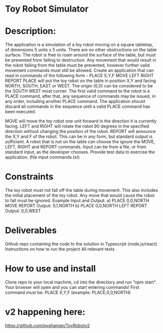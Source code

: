 # Toy Robot Simulator

# Description:
The application is a simulation of a toy robot moving on a square tabletop,
of dimensions 5
units x 5 units.
There are no other obstructions on the table surface.
The robot is free to roam around the surface of the table, but must be
prevented from falling to
destruction. Any movement that would result in the robot falling from the
table must be prevented, however further valid movement commands
must still be allowed.
Create an application that can read in commands of the following form -
PLACE X,Y,F
MOVE
LEFT
RIGHT
REPORT
PLACE will put the toy robot on the table in position X,Y and facing
NORTH, SOUTH, EAST or
WEST.
The origin 0,0 can be considered to be the SOUTH WEST most corner.
The first valid command to the robot is a PLACE command, after that, any
sequence of
commands may be issued, in any order, including another PLACE
command. The application
should discard all commands in the sequence until a valid PLACE
command has been
executed.

MOVE will move the toy robot one unit forward in the direction it is
currently facing.
LEFT and RIGHT will rotate the robot 90 degrees in the specified direction
without changing
the position of the robot.
REPORT will announce the X,Y and F of the robot. This can be in any form,
but standard
output is sufficient.
A robot that is not on the table can choose the ignore the MOVE, LEFT,
RIGHT and REPORT
commands.
Input can be from a file, or from standard input, as the developer chooses.
Provide test data to exercise the application. (file input commands.txt)

# Constraints
The toy robot must not fall off the table during movement. This also includes
the initial
placement of the toy robot.
Any move that would cause the robot to fall must be ignored.
Example Input and Output:
a)
PLACE 0,0,NORTH
MOVE
REPORT
Output: 0,1,NORTH
b)
PLACE 0,0,NORTH
LEFT
REPORT
Output: 0,0,WEST


# Deliverables
Github repo containing the code to the solution in Typescript (node.js/react)
Instructions on how to run the project
All relevant tests

# How to use and install
Clone repo to your local machine, cd into the directiory and run "npm start". 
Your browser will open and you can start entering commands! 
First command must be: PLACE X,Y,F (example: PLACE,0,0,NORTH)

# v2 happening here:
https://github.com/pvahanian/ToyRobotv2
